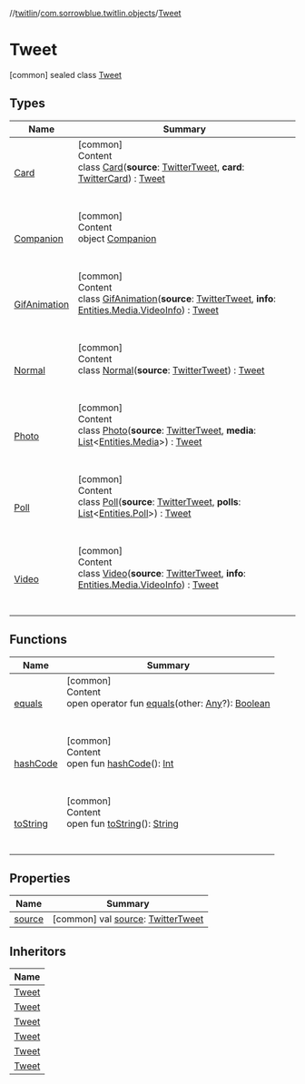 //[twitlin](../../index.md)/[com.sorrowblue.twitlin.objects](../index.md)/[Tweet](index.md)



# Tweet  
 [common] sealed class [Tweet](index.md)   


## Types  
  
|  Name|  Summary| 
|---|---|
| <a name="com.sorrowblue.twitlin.objects/Tweet.Card///PointingToDeclaration/"></a>[Card](-card/index.md)| <a name="com.sorrowblue.twitlin.objects/Tweet.Card///PointingToDeclaration/"></a>[common]  <br>Content  <br>class [Card](-card/index.md)(**source**: [TwitterTweet](../-twitter-tweet/index.md), **card**: [TwitterCard](../-twitter-card/index.md)) : [Tweet](index.md)  <br><br><br>
| <a name="com.sorrowblue.twitlin.objects/Tweet.Companion///PointingToDeclaration/"></a>[Companion](-companion/index.md)| <a name="com.sorrowblue.twitlin.objects/Tweet.Companion///PointingToDeclaration/"></a>[common]  <br>Content  <br>object [Companion](-companion/index.md)  <br><br><br>
| <a name="com.sorrowblue.twitlin.objects/Tweet.GifAnimation///PointingToDeclaration/"></a>[GifAnimation](-gif-animation/index.md)| <a name="com.sorrowblue.twitlin.objects/Tweet.GifAnimation///PointingToDeclaration/"></a>[common]  <br>Content  <br>class [GifAnimation](-gif-animation/index.md)(**source**: [TwitterTweet](../-twitter-tweet/index.md), **info**: [Entities.Media.VideoInfo](../-entities/-media/-video-info/index.md)) : [Tweet](index.md)  <br><br><br>
| <a name="com.sorrowblue.twitlin.objects/Tweet.Normal///PointingToDeclaration/"></a>[Normal](-normal/index.md)| <a name="com.sorrowblue.twitlin.objects/Tweet.Normal///PointingToDeclaration/"></a>[common]  <br>Content  <br>class [Normal](-normal/index.md)(**source**: [TwitterTweet](../-twitter-tweet/index.md)) : [Tweet](index.md)  <br><br><br>
| <a name="com.sorrowblue.twitlin.objects/Tweet.Photo///PointingToDeclaration/"></a>[Photo](-photo/index.md)| <a name="com.sorrowblue.twitlin.objects/Tweet.Photo///PointingToDeclaration/"></a>[common]  <br>Content  <br>class [Photo](-photo/index.md)(**source**: [TwitterTweet](../-twitter-tweet/index.md), **media**: [List](https://kotlinlang.org/api/latest/jvm/stdlib/kotlin.collections/-list/index.html)<[Entities.Media](../-entities/-media/index.md)>) : [Tweet](index.md)  <br><br><br>
| <a name="com.sorrowblue.twitlin.objects/Tweet.Poll///PointingToDeclaration/"></a>[Poll](-poll/index.md)| <a name="com.sorrowblue.twitlin.objects/Tweet.Poll///PointingToDeclaration/"></a>[common]  <br>Content  <br>class [Poll](-poll/index.md)(**source**: [TwitterTweet](../-twitter-tweet/index.md), **polls**: [List](https://kotlinlang.org/api/latest/jvm/stdlib/kotlin.collections/-list/index.html)<[Entities.Poll](../-entities/-poll/index.md)>) : [Tweet](index.md)  <br><br><br>
| <a name="com.sorrowblue.twitlin.objects/Tweet.Video///PointingToDeclaration/"></a>[Video](-video/index.md)| <a name="com.sorrowblue.twitlin.objects/Tweet.Video///PointingToDeclaration/"></a>[common]  <br>Content  <br>class [Video](-video/index.md)(**source**: [TwitterTweet](../-twitter-tweet/index.md), **info**: [Entities.Media.VideoInfo](../-entities/-media/-video-info/index.md)) : [Tweet](index.md)  <br><br><br>


## Functions  
  
|  Name|  Summary| 
|---|---|
| <a name="kotlin/Any/equals/#kotlin.Any?/PointingToDeclaration/"></a>[equals](../../com.sorrowblue.twitlin.v2.users/-users-api/-expansion/-companion/index.md#%5Bkotlin%2FAny%2Fequals%2F%23kotlin.Any%3F%2FPointingToDeclaration%2F%5D%2FFunctions%2F1930806739)| <a name="kotlin/Any/equals/#kotlin.Any?/PointingToDeclaration/"></a>[common]  <br>Content  <br>open operator fun [equals](../../com.sorrowblue.twitlin.v2.users/-users-api/-expansion/-companion/index.md#%5Bkotlin%2FAny%2Fequals%2F%23kotlin.Any%3F%2FPointingToDeclaration%2F%5D%2FFunctions%2F1930806739)(other: [Any](https://kotlinlang.org/api/latest/jvm/stdlib/kotlin/-any/index.html)?): [Boolean](https://kotlinlang.org/api/latest/jvm/stdlib/kotlin/-boolean/index.html)  <br><br><br>
| <a name="kotlin/Any/hashCode/#/PointingToDeclaration/"></a>[hashCode](../../com.sorrowblue.twitlin.v2.users/-users-api/-expansion/-companion/index.md#%5Bkotlin%2FAny%2FhashCode%2F%23%2FPointingToDeclaration%2F%5D%2FFunctions%2F1930806739)| <a name="kotlin/Any/hashCode/#/PointingToDeclaration/"></a>[common]  <br>Content  <br>open fun [hashCode](../../com.sorrowblue.twitlin.v2.users/-users-api/-expansion/-companion/index.md#%5Bkotlin%2FAny%2FhashCode%2F%23%2FPointingToDeclaration%2F%5D%2FFunctions%2F1930806739)(): [Int](https://kotlinlang.org/api/latest/jvm/stdlib/kotlin/-int/index.html)  <br><br><br>
| <a name="kotlin/Any/toString/#/PointingToDeclaration/"></a>[toString](../../com.sorrowblue.twitlin.v2.users/-users-api/-expansion/-companion/index.md#%5Bkotlin%2FAny%2FtoString%2F%23%2FPointingToDeclaration%2F%5D%2FFunctions%2F1930806739)| <a name="kotlin/Any/toString/#/PointingToDeclaration/"></a>[common]  <br>Content  <br>open fun [toString](../../com.sorrowblue.twitlin.v2.users/-users-api/-expansion/-companion/index.md#%5Bkotlin%2FAny%2FtoString%2F%23%2FPointingToDeclaration%2F%5D%2FFunctions%2F1930806739)(): [String](https://kotlinlang.org/api/latest/jvm/stdlib/kotlin/-string/index.html)  <br><br><br>


## Properties  
  
|  Name|  Summary| 
|---|---|
| <a name="com.sorrowblue.twitlin.objects/Tweet/source/#/PointingToDeclaration/"></a>[source](source.md)| <a name="com.sorrowblue.twitlin.objects/Tweet/source/#/PointingToDeclaration/"></a> [common] val [source](source.md): [TwitterTweet](../-twitter-tweet/index.md)   <br>


## Inheritors  
  
|  Name| 
|---|
| <a name="com.sorrowblue.twitlin.objects/Tweet.Photo///PointingToDeclaration/"></a>[Tweet](-photo/index.md)
| <a name="com.sorrowblue.twitlin.objects/Tweet.Video///PointingToDeclaration/"></a>[Tweet](-video/index.md)
| <a name="com.sorrowblue.twitlin.objects/Tweet.GifAnimation///PointingToDeclaration/"></a>[Tweet](-gif-animation/index.md)
| <a name="com.sorrowblue.twitlin.objects/Tweet.Poll///PointingToDeclaration/"></a>[Tweet](-poll/index.md)
| <a name="com.sorrowblue.twitlin.objects/Tweet.Card///PointingToDeclaration/"></a>[Tweet](-card/index.md)
| <a name="com.sorrowblue.twitlin.objects/Tweet.Normal///PointingToDeclaration/"></a>[Tweet](-normal/index.md)

